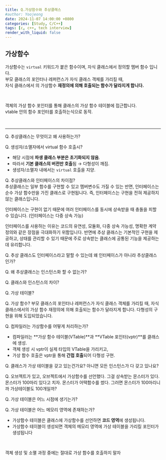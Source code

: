 ```yaml
---
title: Q.가상함수와 추상클래스
#author: Yoojeong
date: 2024-11-07 14:00:00 +0800
categories: [Study, C/C++]
tags: [c, c++, tech interview]
render_with_liquid: false
---
```


## 가상함수
가상함수는 `virtual` 키워드가 붙은 함수이며, 자식 클래스에서 정의할 멤버 함수 입니다.  
부모 클래스의 포인터나 레퍼런스가 자식 클래스 객체를 가리킬 때,  
자식 클래스에서 의 가상함수 **재정의에 의해 호출되는 함수가 달라지게 합니다.**


<br>

객체의 가상 함수 포인터를 통해 클래스의 가상 함수 테이블에 접근합니다.  
vtable 안의 함수 포인터를 호출하는식으로 동작.  

<br>

---

Q. 추상클래스는 무엇이고 왜 사용하는가?  

Q. 생성자/소멸자에서 virtual 함수 호출시?  
- 해당 시점에 **파생 클래스 부분은 초기화되지 않음**.  
- 따라서 **기본 클래스의 버전만 호출**됨 → 다형성이 깨짐.  
- 생성자/소멸자 내에서는 `virtual` 호출을 지양.  

Q. 추상클래스와 인터페이스의 차이점?  
추상클래스는 일부 함수를 구현할 수 있고 멤버변수도 가질 수 있는 반면, 인터페이스는 순수 가상 함수만을 가진 클래스로 구현됩니다. 즉, 인터페이스는 구현을 전혀 제공하지 않는 클래스입니다.  

인터페이스는 구현이 없기 때문에 여러 인터페이스를 동시에 상속받을 때 충돌을 피할 수 있습니다. (인터페이스는 다중 상속 가능)

인터페이스를 사용하는 이유는 코드의 유연성, 모듈화, 다중 상속 가능성, 명확한 계약 정의와 같은 장점을 극대화하기 위함입니다. 반면에 추상 클래스는 기본적인 구현을 제공하고, 상태를 관리할 수 있기 때문에 주로 상속받는 클래스에 공통된 기능을 제공하는데 유리합니다.  

Q. 추상 클래스도 인터페이스라고 말할 수 있는데 왜 인터페이스가 아니라 추상클래스인가?  

Q. 왜 추상클래스는 인스턴스화 할 수 없는가?  

Q. 클래스와 인스턴스의 차이?  

Q. 가상 테이블?  

Q. 가상 함수? 
부모 클래스의 포인터나 레퍼런스가 자식 클래스 객체를 가리킬 때, 자식 클래스에서의 가상 함수 재정의에 의해 호출되는 함수가 달라지게 합니다. 다형성의 구현을 위해 도입되었습니다.   


Q. 컴파일러는 가상함수를 어떻게 처리하는가?  
- 컴파일러는 **가상 함수 테이블(VTable)**과 **VTable 포인터(vptr)**를 클래스에 생성.  
- 객체 생성 시 vptr이 실제 타입의 VTable을 가리키고,  
- 가상 함수 호출은 vptr을 통해 **간접 호출**되어 다형성 구현.  

Q. 클래스가 가상 테이블을 갖고 있는건가요? 아니면 모든 인스턴스가 다 갖고 있나요? 

Q. 오브젝트가 있고, 오브젝트에서 가상함수를 선언했다. 그걸 상속받는 몬스터가 있다. 몬스터가 100마리 있다고 치자. 몬스터가 어택함수를 썼다. 그러면 몬스터가 100마리니까 가상테이블도 100개일까?  

Q. 가상 테이블은 어느 시점에 생기는가?  

Q. 가상 테이블은 어느 메모리 영역에 존재하는가?  
- 가상함수 테이블은 클래스에 가상함수를 선언하면 **코드 영역**에 생성됩니다.   
- 가상함수 테이블이 생성되면 객체의 메모리 영역에 가상 테이블을 가리킬 포인터가 생성됩니다  

<br>

객체 생성 및 소멸 과정 중에는 절대로 가상 함수를 호출하지 말자  